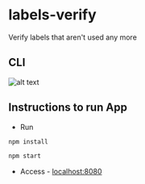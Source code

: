# labels-verify
Verify labels that aren't used any more

## CLI

![alt text](https://github.com/fabianofdf/labels-verify/blob/master/public/cli-help.png)

## Instructions to run App
* Run
```sh
npm install
```

```sh
npm start
```

* Access - [localhost:8080](http://localhost:8080)
